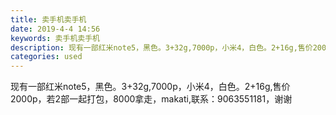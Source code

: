 ```yaml
---
title: 卖手机卖手机
date: 2019-4-4 14:56
keywords: 卖手机卖手机
description: 现有一部红米note5，黑色。3+32g,7000p，小米4，白色。2+16g,售价2000p，若2部一起打包，8000拿走，makati,联系：9063551181，谢谢
categories: used
---
```

<td class="t_f" id="postmessage_3393278">

现有一部红米note5，黑色。3+32g,7000p，小米4，白色。2+16g,售价2000p，若2部一起打包，8000拿走，makati,联系：9063551181，谢谢</td>
